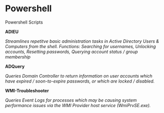 # Powershell
Powershell Scripts

**ADIEU**

*Streamlines repetitve basic administration tasks in Active Directory Users & Computers from the shell. 
Functions: Searching for usernames, Unlocking accounts, Resetting passwords, Querying account status / group membership*

**ADQuery**

*Queries Domain Controller to return information on user accounts which have expired / soon-to-expire passwords, or which are locked / disabled.*

**WMI-Troubleshooter**

*Queries Event Logs for processes which may be causing system performance issues via the WMI Provider host service (WmiPrvSE.exe).*
